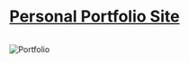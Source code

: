 # [Personal Portfolio Site](https://mummanajagadeesh.github.io/P3R50N4L-P0R7F0L10/)

<p align="left" style="position: relative; display: inline-block;">
  <a href="https://mummanajagadeesh.github.io/P3R50N4L-P0R7F0L10/" target="_blank" style="text-decoration: none;">
    <img src="https://img.shields.io/badge/Portfolio-2E8B57?style=flat-square&logo=github" alt="Portfolio" style="border: none;"/>
  </a>
  <div style="visibility: hidden; position: absolute; bottom: 100%; left: 50%; transform: translateX(-50%); width: 250px; background-color: white; border: 1px solid #ccc; border-radius: 5px; padding: 10px; z-index: 10;" class="hover-image">
    <img src="https://dfstudio-d420.kxcdn.com/wordpress/wp-content/uploads/2019/06/digital_camera_photo-980x653.jpg" alt="Popup Image" style="width: 100%; border-radius: 5px;"/>
  </div>
</p>

<script>
  // Show image on hover
  const link = document.querySelector('a');
  const hoverImage = document.querySelector('.hover-image');

  link.addEventListener('mouseover', () => {
    hoverImage.style.visibility = 'visible';
  });

  link.addEventListener('mouseout', () => {
    hoverImage.style.visibility = 'hidden';
  });
</script>
